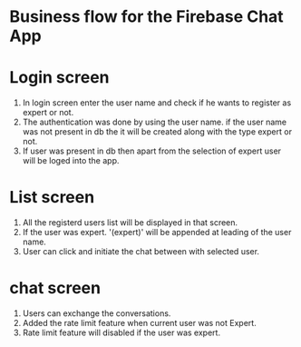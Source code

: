 # Business flow for the Firebase Chat App

# Login screen

1. In login screen enter the user name and check if he wants to register as expert or not.
2. The authentication was done by using the user name. if the user name was not present in db the it will be created along with the type expert or not.
3. If user was present in db then apart from the selection of expert user will be loged into the app.

# List screen
1. All the registerd users list will be displayed in that screen.
2. If the user was expert. '(expert)' will be appended at leading of the user name.
3. User can click and initiate the chat between with selected user.

# chat screen
1. Users can exchange the conversations.
2. Added the rate limit feature when current user was not Expert.
3. Rate limit feature will disabled if the user was expert.

